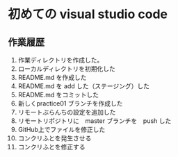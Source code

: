 # 初めての visual studio code

## 作業履歴

1. 作業ディレクトリを作成した。 
2. ローカルディレクトリを初期化した
3. README.md を作成した
4. README.md を add した（ステージング）した
5. README.md をコミットした
6. 新しくpractice01 ブランチを作成した
7. リモートぶらんちの設定を追加した
8. リモートリポジトリに　master ブランチを　push した
9. GitHub上でファイルを修正した
10. コンクリふとを発生させる
11. コンクリふとを修正する






